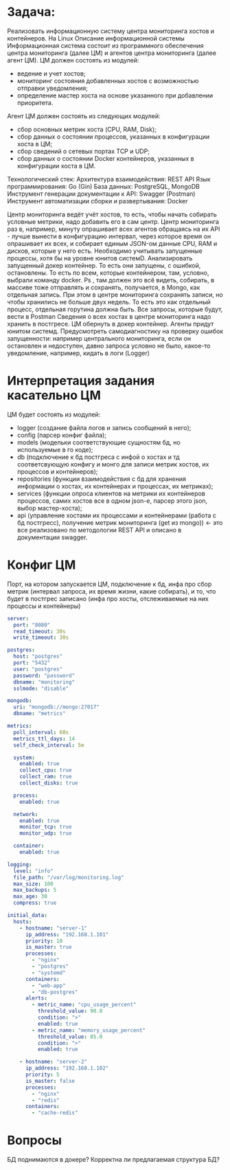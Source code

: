 # Задача: 
Реализовать информационную систему центра мониторинга хостов и контейнеров. На Linux
Описание информационной системы
Информационная система состоит из программного обеспечения центра мониторинга (далее ЦМ) и агентов центра мониторинга (далее агент ЦМ).
ЦМ должен состоять из модулей:
- ведение и учет хостов;
- мониторинг состояния добавленных хостов с возможностью отправки уведомления;
- определение мастер хоста на основе указанного при добавлении приоритета.

Агент ЦМ должен состоять из следующих модулей:
- сбор основных метрик хоста (CPU, RAM, Disk);
- сбор данных о состоянии процессов, указанных в конфигурации хоста в ЦМ;
- сбор сведений о сетевых портах ТСР и UDP;
- сбор данных о состоянии Docker контейнеров, указанных в конфигурации хоста в ЦМ.

Технологический стек:
Архитектура взаимодействия: REST API
Язык программирования: Go (Gin)
База данных: PostgreSQL, MongoDB
Инструмент генерации документации к API: Swagger (Postman)
Инструмент автоматизации сборки и развертывания: Docker

Центр мониторинга ведёт учёт хостов, то есть, чтобы начать собирать условные метрики, надо добавить его в сам центр. Центр мониторинга раз в, например, минуту опрашивает всех агентов обращаясь на их API - лучше вынести в конфигурацию интервал, через которое время он опрашивает их всех, и собирает единым JSON-ом данные CPU, RAM и дисков, которые у него есть. Необходимо учитывать запущенные процессы, хотя бы на уровне юнитов системD. Анализировать запущенный докер контейнер. То есть они запущены, с ошибкой, остановлены. То есть по всем, которые контейнером, там, условно, выбрали команду docker. Ps , там должен это всё видеть, собирать, в массиве тоже отправлять и сохранять, получается, в Mongo, как отдельная запись.
При этом в центре мониторинга сохранять записи, но чтобы хранились не больше двух недель. То есть это как отдельный процесс, отдельная горутина должна быть.
Все запросы, которые будут, вести в Postman
Сведения о всех хостах в центре мониторинга надо хранить в постгресе.
ЦМ обернуть в докер контейнер.
Агенты придут юнитом системд.
Предусмотреть самодиагностику на проверку ошибок запущенности: например центрального мониторинга, если он остановлен и недоступен, давно запроса условно не было, какое-то уведомление, например, кидать в логи (Logger)

# Интерпретация задания касательно ЦМ
ЦМ будет состоять из модулей:
- logger (создание файла логов и запись сообщений в него);
- config (парсер конфиг файла);
- models (модельки соответствующие сущностям бд, но используемые в го коде);
- db (подключение к бд постгреса с инфой о хостах и тд соответсвующую конфигу и монго для записи метрик хостов, их процессов и контейнеров);
- repositories (функции взаимодействия с бд для хранения информации о хостах, их контейнерах и процессах, их метриках);
- services (функции опроса клиентов на метрики их контейнеров процессов, самих хостов все в одном json-е, парсер этого json, выбор мастер-хоста);
- api (управление хостами их процессами и контейнерами (работа с бд постгресс), получение метрик мониторинга (get из mongo)) <- это все реализовано по методологии REST API и описано в документации swagger.

# Конфиг ЦМ
Порт, на котором запускается ЦМ, подключение к бд,  инфа про сбор метрик (интервал запроса, их время жизни, какие собирать), и то, что будет в постгрес записано (инфа про хосты, отслеживаемые на них процессы и контейнеры)
```yaml
server:
  port: "8080"
  read_timeout: 30s
  write_timeout: 30s

postgres:
  host: "postgres"
  port: "5432"
  user: "postgres"
  password: "password"
  dbname: "monitoring"
  sslmode: "disable"

mongodb:
  uri: "mongodb://mongo:27017"
  dbname: "metrics"

metrics:
  poll_interval: 60s
  metrics_ttl_days: 14
  self_check_interval: 5m

  system:
    enabled: true
    collect_cpu: true
    collect_ram: true
    collect_disks: true

  process:
    enabled: true

  network:
    enabled: true
    monitor_tcp: true
    monitor_udp: true

  container:
    enabled: true

logging:
  level: "info"
  file_path: "/var/log/monitoring.log"
  max_size: 100
  max_backups: 5
  max_age: 30
  compress: true

initial_data:
  hosts:
    - hostname: "server-1"
      ip_address: "192.168.1.101"
      priority: 10
      is_master: true
      processes:
        - "nginx"
        - "postgres"
        - "systemd"
      containers:
        - "web-app"
        - "db-postgres"
      alerts:
        - metric_name: "cpu_usage_percent"
          threshold_value: 90.0
          condition: ">"
          enabled: true
        - metric_name: "memory_usage_percent"
          threshold_value: 85.0
          condition: ">"
          enabled: true

    - hostname: "server-2"
      ip_address: "192.168.1.102"
      priority: 5
      is_master: false
      processes:
        - "nginx"
        - "redis"
      containers:
        - "cache-redis"
```

# Вопросы
БД поднимаются в докере?
Корректна ли предлагаемая структура БД?







